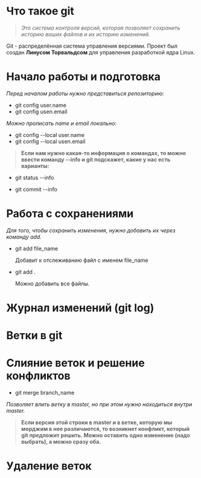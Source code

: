 # Что такое git

> *Это система контроля версий, которая позволяет сохранить историю ваших файлов и их историю изменений.*

Git - распределённая система управления версиями. Проект был создан **Линусом Торвальдсом** для управления разработкой ядра Linux. 

# Начало работы и подготовка 

*Перед началом работы нужно представиться репозиторию:*
* git config user.name
* git config usen.email

*Можно прописать name и email локально:*
* git config --local user.name
* git config --local usen.email

>**Если нам нужно какая-то информация о командах, то можно ввести команду --info и git подскажет, какие у нас есть варианты:**

* git status --info

* git commit --info

# Работа с сохранениями

*Для того, чтобы сохранить изменения, нужно добавить их через команду add.*

* git add file_name

    Добавит к отслеживанию файл с именем file_name

* git add .

    Можно добавить все файлы. 

# Журнал изменений (git log)

# Ветки в git 

# Слияние веток и решение конфликтов 

* git merge branch_name

*Позволяет влить ветку в master, но при этом нужно находиться внутри master.* 

> **Если версия этой строки в master и в ветке, которую мы мерджим в нее различаются, то возникнет конфликт, который git предложит решить. Можно оставить одно изменение (надо выбрать), а можно сразу оба.**

# Удаление веток